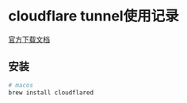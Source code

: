# cloudflare tunnel使用记录

[官方下载文档](https://developers.cloudflare.com/cloudflare-one/connections/connect-networks/downloads/)

## 安装

```bash
# macos
brew install cloudflared
```
